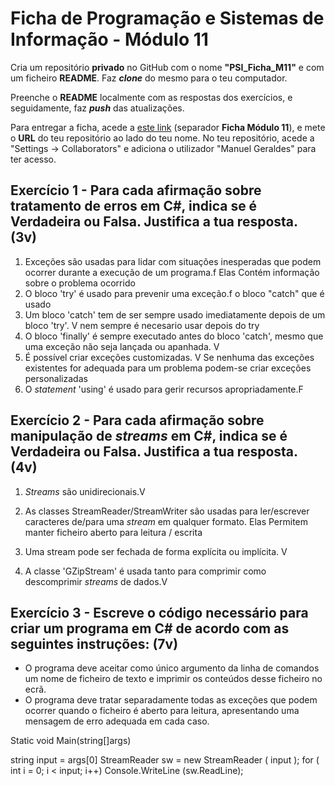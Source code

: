 # Ficha de Programação e Sistemas de Informação - Módulo 11

Cria um repositório **privado** no GitHub com o nome **"PSI_Ficha_M11"** e com um ficheiro **README**. Faz ***clone*** do mesmo para o teu computador.

Preenche o **README** localmente com as respostas dos exercícios, e seguidamente, faz ***push*** das atualizações.

Para entregar a ficha, acede a [este link](https://docs.google.com/spreadsheets/d/1DrdGnICVAA8q9bs9_LAURFKoReAO7jJGB8qqvUWacL0/edit?usp=sharing) (separador **Ficha Módulo 11**), e mete o **URL** do teu repositório ao lado do teu nome.
No teu repositório, acede a "Settings -> Collaborators" e adiciona o utilizador "Manuel Geraldes" para ter acesso.

## Exercício 1 - Para cada afirmação sobre tratamento de erros em C#, indica se é **Verdadeira** ou **Falsa**. Justifica a tua resposta. (3v)

1. Exceções são usadas para lidar com situações inesperadas que podem ocorrer durante a execução de um programa.f
Elas Contém informação sobre o problema ocorrido
3. O bloco 'try' é usado para prevenir uma exceção.f
  o bloco "catch" que é usado
5. Um bloco 'catch' tem de ser sempre usado imediatamente depois de um bloco 'try'.
V
nem sempre é necesario usar depois do try
6. O bloco 'finally' é sempre executado antes do bloco 'catch', mesmo que uma exceção não seja lançada ou apanhada.
V
7. É possível criar exceções customizadas.
V
Se nenhuma das exceções existentes for adequada para um problema podem-se criar exceções personalizadas
8. O *statement* 'using' é usado para gerir recursos apropriadamente.F

## Exercício 2 - Para cada afirmação sobre manipulação de *streams* em C#, indica se é **Verdadeira** ou **Falsa**. Justifica a tua resposta. (4v)

1. *Streams* são unidirecionais.V

2. As classes StreamReader/StreamWriter são usadas para ler/escrever caracteres de/para uma *stream* em qualquer formato.
Elas Permitem manter ficheiro aberto para leitura / escrita
3. Uma stream pode ser fechada de forma explícita ou implícita.
V
4. A classe 'GZipStream' é usada tanto para comprimir como descomprimir *streams* de dados.V

## Exercício 3 - Escreve o código necessário para criar um programa em C# de acordo com as seguintes instruções: (7v)

- O programa deve aceitar como único argumento da linha de comandos um nome de ficheiro de texto e imprimir os conteúdos desse ficheiro no ecrã.
- O programa deve tratar separadamente todas as exceções que podem ocorrer quando o ficheiro é aberto para leitura, apresentando uma mensagem de erro adequada em cada caso.

Static void Main(string[]args)

string input = args[0]
StreamReader sw = new StreamReader ( input );
for ( int  i = 0; i < input; i++)
Console.WriteLine (sw.ReadLine);



